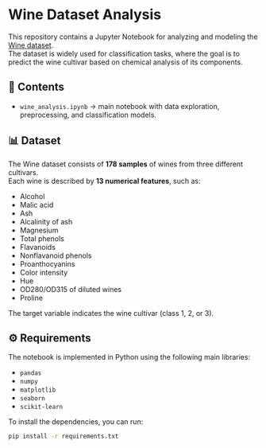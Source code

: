 # Wine Dataset Analysis

This repository contains a Jupyter Notebook for analyzing and modeling the [Wine dataset](https://archive.ics.uci.edu/ml/datasets/wine).  
The dataset is widely used for classification tasks, where the goal is to predict the wine cultivar based on chemical analysis of its components.

## 📂 Contents
- `wine_analysis.ipynb` → main notebook with data exploration, preprocessing, and classification models.

## 📊 Dataset
The Wine dataset consists of **178 samples** of wines from three different cultivars.  
Each wine is described by **13 numerical features**, such as:
- Alcohol
- Malic acid
- Ash
- Alcalinity of ash
- Magnesium
- Total phenols
- Flavanoids
- Nonflavanoid phenols
- Proanthocyanins
- Color intensity
- Hue
- OD280/OD315 of diluted wines
- Proline

The target variable indicates the wine cultivar (class 1, 2, or 3).

## ⚙️ Requirements
The notebook is implemented in Python using the following main libraries:
- `pandas`
- `numpy`
- `matplotlib`
- `seaborn`
- `scikit-learn`

To install the dependencies, you can run:
```bash
pip install -r requirements.txt
